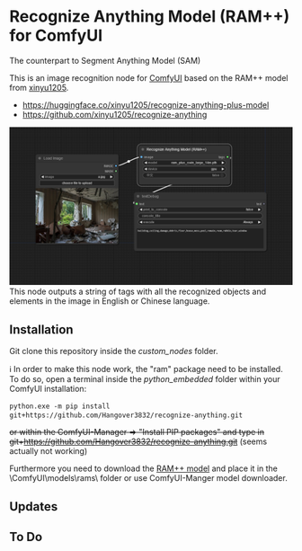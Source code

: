 # Recognize Anything Model (RAM++) for ComfyUI

The counterpart to Segment Anything Model (SAM)

This is an image recognition node for [ComfyUI](https://github.com/comfyanonymous/ComfyUI) based on the RAM++ model from [xinyu1205](https://huggingface.co/xinyu1205).

* https://huggingface.co/xinyu1205/recognize-anything-plus-model
* https://github.com/xinyu1205/recognize-anything

![alt text](images/workflow.png)
This node outputs a string of tags with all the recognized objects and elements in the image in English or Chinese language.

## Installation

Git clone this repository inside the *custom_nodes* folder.

ℹ️ In order to make this node work, the "ram" package need to be installed. To do so, open a terminal inside the *python_embedded* folder within your ComfyUI installation:

```
python.exe -m pip install git+https://github.com/Hangover3832/recognize-anything.git
```

~~or within the ComfyUI-Manager => "Install PIP packages" and type in git+https://github.com/Hangover3832/recognize-anything.git~~ (seems actually not working)

Furthermore you need to download the [RAM++ model](https://huggingface.co/xinyu1205/recognize-anything-plus-model/resolve/main/ram_plus_swin_large_14m.pth) and place it in the \ComfyUI\models\rams\ folder or use ComfyUI-Manger model downloader.

## Updates

## To Do
